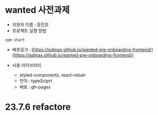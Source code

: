 # wanted 사전과제

- 지원자 이름 : 장진호
- 프로젝트 실행 방법

```
npm start
```

- 배포링크 : [https://jsdmas.github.io/wanted-pre-onboarding-frontend/](https://jsdmas.github.io/wanted-pre-onboarding-frontend/)

- 사용 라이브러리
  - styled-components, react-rotuer
  - 언어 : typeSciprt
  - 배포 : gh-pages

# 23.7.6 refactore

